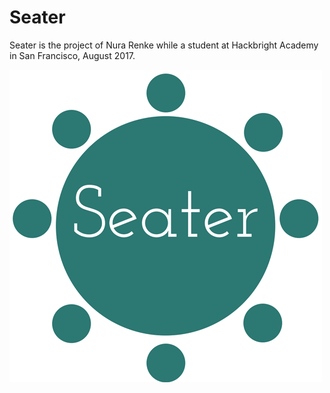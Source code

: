 # Seater

Seater is the project of Nura Renke while a student at Hackbright Academy in San Francisco, August 2017.

![seaterlogo](/static/seater_logo.png)